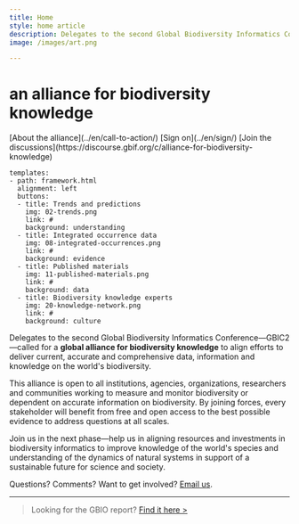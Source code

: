 ```yaml
---
title: Home
style: home article
description: Delegates to the second Global Biodiversity Informatics Conference (GBIC2) called for a global alliance for biodiversity knowledge to align efforts to deliver current, accurate and comprehensive data, information and knowledge on the world's biodiversity. 
image: /images/art.png

---
```

an alliance for biodiversity knowledge
===================

<p class="buttons">
[About the alliance](../en/call-to-action/)
[Sign on](../en/sign/)
[Join the discussions](https://discourse.gbif.org/c/alliance-for-biodiversity-knowledge)
</p>

<!---
styled custom component
you can have one or more buttons.
alignmenment options: left, center, spaceAround
title: what text should go below the icon
icon options are the ones provided in the icons folder. As of 3 feb 2019 those are: 
link: where to link to
background options: understanding, evidence, data, culture
-->
```styledYaml
templates:
- path: framework.html
  alignment: left
  buttons:
  - title: Trends and predictions
    img: 02-trends.png
    link: #
    background: understanding
  - title: Integrated occurrence data
    img: 08-integrated-occurrences.png
    link: #
    background: evidence
  - title: Published materials
    img: 11-published-materials.png
    link: #
    background: data
  - title: Biodiversity knowledge experts
    img: 20-knowledge-network.png
    link: #
    background: culture
```

Delegates to the second Global Biodiversity Informatics Conference—GBIC2—called for a __global alliance for biodiversity knowledge__ to align efforts to deliver current, accurate and comprehensive data, information and knowledge on the world's biodiversity. 

This alliance is open to all institutions, agencies, organizations, researchers and communities working to measure and monitor biodiversity or dependent on accurate information on biodiversity. By joining forces, every stakeholder will benefit from free and open access to the best possible evidence to address questions at all scales.

Join us in the next phase—help us in aligning resources and investments in biodiversity informatics to improve knowledge of the world's species and understanding of the dynamics of natural systems in support of a sustainable future for science and society.

Questions? Comments? Want to get involved? [Email us](mailto:alliance@gbif.org).

-----
> Looking for the GBIO report? [Find it here >](https://doi.org/10.15468/6jxa-yb44)